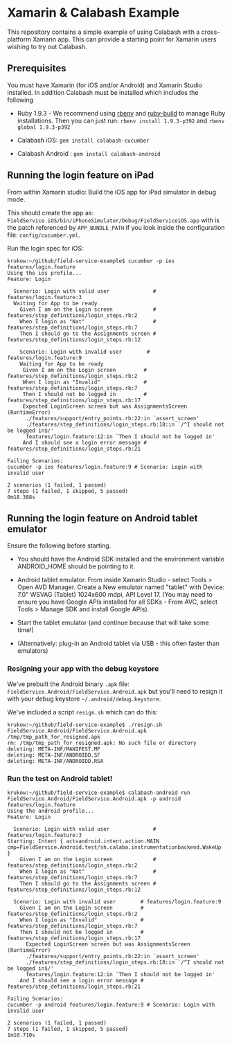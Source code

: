 # Xamarin & Calabash Example

This repository contains a simple example of using Calabash with a cross-platform Xamarin app. This can provide a starting point for Xamarin users wishing to try out Calabash.

## Prerequisites

You must have Xamarin (for iOS and/or Android) and Xamarin Studio installed. In addition Calabash must be installed which includes the following

* Ruby 1.9.3 - We recommend using [rbenv](https://github.com/sstephenson/rbenv/#installation) and [ruby-build](https://github.com/sstephenson/ruby-build) to manage Ruby installations. Then you can just run: `rbenv install 1.9.3-p392` and `rbenv global 1.9.3-p392`

* Calabash iOS: `gem install calabash-cucumber`

* Calabash Android : `gem install calabash-android`

## Running the login feature on iPad

From within Xamarin studio: Build the iOS app for iPad simulator in debug mode.

This should create the app as: `FieldService.iOS/bin/iPhoneSimulator/Debug/FieldServiceiOS.app` with is the patch referenced by `APP_BUNDLE_PATH` if you look inside the configuration file: `config/cucumber.yml`.


Run the login spec for iOS:

    krukow:~/github/field-service-example$ cucumber -p ios features/login.feature
    Using the ios profile...
    Feature: Login

      Scenario: Login with valid user              # features/login.feature:3
      Waiting for App to be ready
        Given I am on the Login screen             # features/step_definitions/login_steps.rb:2
        When I login as "Nat"                      # features/step_definitions/login_steps.rb:7
        Then I should go to the Assignments screen # features/step_definitions/login_steps.rb:12

        Scenario: Login with invalid user        # features/login.feature:9
        Waiting for App to be ready
         Given I am on the Login screen         # features/step_definitions/login_steps.rb:2
         When I login as "Invalid"              # features/step_definitions/login_steps.rb:7
         Then I should not be logged in         # features/step_definitions/login_steps.rb:17
         Expected LoginScreen screen but was AssignmentsScreen (RuntimeError)
          ./features/support/entry_points.rb:22:in `assert_screen'
          ./features/step_definitions/login_steps.rb:18:in `/^I should not be logged in$/'
          features/login.feature:12:in `Then I should not be logged in'
         And I should see a login error message # features/step_definitions/login_steps.rb:21

    Failing Scenarios:
    cucumber -p ios features/login.feature:9 # Scenario: Login with invalid user

    2 scenarios (1 failed, 1 passed)
    7 steps (1 failed, 1 skipped, 5 passed)
    0m18.388s


## Running the login feature on Android tablet emulator

Ensure the following before starting.

* You should have the Android SDK installed and the environment variable ANDROID_HOME should be pointing to it.

* Android tablet emulator. From inside Xamarin Studio - select Tools > Open AVD Manager. Create a New emulator named "tablet" with Device: 7.0" WSVAG (Tablet) 1024x600 mdpi, API Level 17. (You may need to ensure you have Google APIs installed for all SDKs - From AVC, select Tools > Manage SDK and install Google APIs).

* Start the tablet emulator (and continue because that will take some time!)

* (Alternatively: plug-in an Android tablet via USB - this often faster than emulators)


### Resigning your app with the debug keystore
We've prebuilt the Android binary `.apk` file: `FieldService.Android/FieldService.Android.apk` but you'll need to resign it with your debug keystore `~/.android/debug.keystore`.

We've included a script `resign.sh` which can do this:

    krukow:~/github/field-service-example$ ./resign.sh FieldService.Android/FieldService.Android.apk
    /tmp/tmp_path_for_resigned.apk
    rm: /tmp/tmp_path_for_resigned.apk: No such file or directory
    deleting: META-INF/MANIFEST.MF
    deleting: META-INF/ANDROIDD.SF
    deleting: META-INF/ANDROIDD.RSA


### Run the test on Android tablet!

    krukow:~/github/field-service-example$ calabash-android run FieldService.Android/FieldService.Android.apk -p android features/login.feature
    Using the android profile...
    Feature: Login
    
      Scenario: Login with valid user              # features/login.feature:3
    Starting: Intent { act=android.intent.action.MAIN cmp=FieldService.Android.test/sh.calaba.instrumentationbackend.WakeUp }
        Given I am on the Login screen             # features/step_definitions/login_steps.rb:2
        When I login as "Nat"                      # features/step_definitions/login_steps.rb:7
        Then I should go to the Assignments screen # features/step_definitions/login_steps.rb:12

      Scenario: Login with invalid user        # features/login.feature:9
        Given I am on the Login screen         # features/step_definitions/login_steps.rb:2
        When I login as "Invalid"              # features/step_definitions/login_steps.rb:7
        Then I should not be logged in         # features/step_definitions/login_steps.rb:17
          Expected LoginScreen screen but was AssignmentsScreen (RuntimeError)
          ./features/support/entry_points.rb:22:in `assert_screen'
          ./features/step_definitions/login_steps.rb:18:in `/^I should not be logged in$/'
          features/login.feature:12:in `Then I should not be logged in'
        And I should see a login error message # features/step_definitions/login_steps.rb:21
    
    Failing Scenarios:
    cucumber -p android features/login.feature:9 # Scenario: Login with invalid user

    2 scenarios (1 failed, 1 passed)
    7 steps (1 failed, 1 skipped, 5 passed)
    1m10.710s